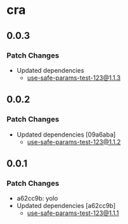 # cra

## 0.0.3

### Patch Changes

- Updated dependencies
  - use-safe-params-test-123@1.1.3

## 0.0.2

### Patch Changes

- Updated dependencies [09a6aba]
  - use-safe-params-test-123@1.1.2

## 0.0.1

### Patch Changes

- a62cc9b: yolo
- Updated dependencies [a62cc9b]
  - use-safe-params-test-123@1.1.1
